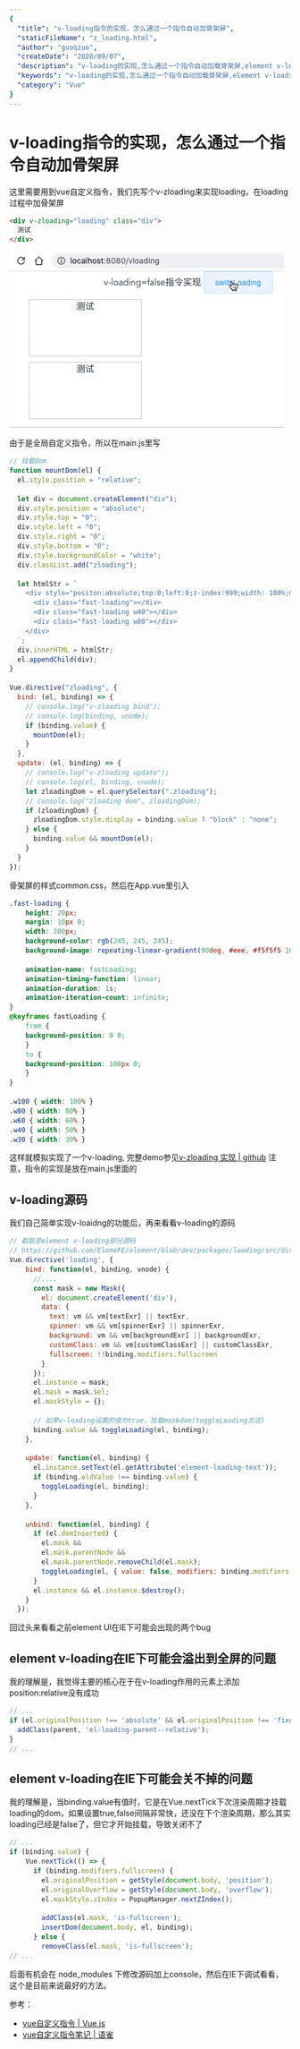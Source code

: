 ```yaml
---
{
  "title": "v-loading指令的实现，怎么通过一个指令自动加骨架屏",
  "staticFileName": "z_loading.html",
  "author": "guoqzuo",
  "createDate": "2020/09/07",
  "description": "v-loading的实现,怎么通过一个指令自动加载骨架屏,element v-loading在IE下可能会溢出到全屏的问题,element v-loading在IE下可能会关不掉的问题，这里需要用到vue自定义指令，我们先写个v-zloading来实现loading，在loading过程中加骨架屏，由于是全局自定义指令，所以在main.js里写",
  "keywords": "v-loading的实现,怎么通过一个指令自动加载骨架屏,element v-loading在IE下可能会溢出到全屏的问题,element v-loading在IE下可能会关不掉的问题",
  "category": "Vue"
}
---
```

# v-loading指令的实现，怎么通过一个指令自动加骨架屏
这里需要用到vue自定义指令，我们先写个v-zloading来实现loading，在loading过程中加骨架屏

```html
<div v-zloading="loading" class="div">
  测试
</div>
```

![v_loading.gif](../../../images/blog/vue/v_loading.gif)

由于是全局自定义指令，所以在main.js里写
```js
// 挂载dom
function mountDom(el) {
  el.style.position = "relative";

  let div = document.createElement("div");
  div.style.position = "absolute";
  div.style.top = "0";
  div.style.left = "0";
  div.style.right = "0";
  div.style.bottom = "0";
  div.style.backgroundColor = "white";
  div.classList.add("zloading");

  let htmlStr = `
    <div style="positon:absolute;top:0;left:0;z-index:999;width: 100%;margin: 10 auto;">
      <div class="fast-loading"></div>
      <div class="fast-loading w40"></div>
      <div class="fast-loading w80"></div>
    </div>
  `;
  div.innerHTML = htmlStr;
  el.appendChild(div);
}

Vue.directive("zloading", {
  bind: (el, binding) => {
    // console.log("v-zloading bind");
    // console.log(binding, vnode);
    if (binding.value) {
      mountDom(el);
    }
  },
  update: (el, binding) => {
    // console.log("v-zloading update");
    // console.log(el, binding, vnode);
    let zloadingDom = el.querySelector(".zloading");
    // console.log("zloading dom", zloadingDom);
    if (zloadingDom) {
      zloadingDom.style.display = binding.value ? "block" : "none";
    } else {
      binding.value && mountDom(el);
    }
  }
});
```
骨架屏的样式common.css，然后在App.vue里引入
```css
.fast-loading {
    height: 20px;
    margin: 10px 0;
    width: 200px;
    background-color: rgb(245, 245, 245);
    background-image: repeating-linear-gradient(90deg, #eee, #f5f5f5 100%);

    animation-name: fastLoading;
    animation-timing-function: linear;
    animation-duration: 1s;
    animation-iteration-count: infinite;
}
@keyframes fastLoading {
    from {
    background-position: 0 0;
    }
    to {
    background-position: 100px 0;
    }
}

.w100 { width: 100% }
.w80 { width: 80% }
.w60 { width: 60% }
.w40 { width: 50% }
.w30 { width: 30% }
```

这样就模拟实现了一个v-loading, 完整demo参见[v-zloading 实现 | github](https://github.com/dev-zuo/fedemo/blob/master/src/vuecli-demo/src/views/vloading/index.vue)  注意，指令的实现是放在main.js里面的


## v-loading源码
我们自己简单实现v-loaidng的功能后，再来看看v-loading的源码

```js
// 截取至element v-loading部分源码 
// https://github.com/ElemeFE/element/blob/dev/packages/loading/src/directive.js
Vue.directive('loading', {
    bind: function(el, binding, vnode) {
      //....
      const mask = new Mask({
        el: document.createElement('div'),
        data: {
          text: vm && vm[textExr] || textExr,
          spinner: vm && vm[spinnerExr] || spinnerExr,
          background: vm && vm[backgroundExr] || backgroundExr,
          customClass: vm && vm[customClassExr] || customClassExr,
          fullscreen: !!binding.modifiers.fullscreen
        }
      });
      el.instance = mask;
      el.mask = mask.$el;
      el.maskStyle = {};

      // 如果v-loading设置的值为true，挂载maskdom(toggleLoading方法)
      binding.value && toggleLoading(el, binding);
    },

    update: function(el, binding) {
      el.instance.setText(el.getAttribute('element-loading-text'));
      if (binding.oldValue !== binding.value) {
        toggleLoading(el, binding);
      }
    },

    unbind: function(el, binding) {
      if (el.domInserted) {
        el.mask &&
        el.mask.parentNode &&
        el.mask.parentNode.removeChild(el.mask);
        toggleLoading(el, { value: false, modifiers: binding.modifiers });
      }
      el.instance && el.instance.$destroy();
    }
  });
```

回过头来看看之前element UI在IE下可能会出现的两个bug

## element v-loading在IE下可能会溢出到全屏的问题
我的理解是，我觉得主要的核心在于在v-loading作用的元素上添加position:relative没有成功

```js
// ...
if (el.originalPosition !== 'absolute' && el.originalPosition !== 'fixed') {
  addClass(parent, 'el-loading-parent--relative');
}
// ...
```

## element v-loading在IE下可能会关不掉的问题
我的理解是，当binding.value有值时，它是在Vue.nextTick下次渲染周期才挂载loading的dom，如果设置true,false间隔非常快，还没在下个渲染周期，那么其实loading已经是false了，但它才开始挂载，导致关闭不了
```js
// ...
if (binding.value) {
    Vue.nextTick(() => {
      if (binding.modifiers.fullscreen) {
        el.originalPosition = getStyle(document.body, 'position');
        el.originalOverflow = getStyle(document.body, 'overflow');
        el.maskStyle.zIndex = PopupManager.nextZIndex();

        addClass(el.mask, 'is-fullscreen');
        insertDom(document.body, el, binding);
      } else {
        removeClass(el.mask, 'is-fullscreen');
// ...
```

后面有机会在 node_modules 下修改源码加上console，然后在IE下调试看看，这个是目前来说最好的方法。

参考：
- [vue自定义指令 | Vue.js](https://cn.vuejs.org/v2/guide/custom-directive.html)
- [vue自定义指令笔记 | 语雀](https://www.yuque.com/guoqzuo/yyxr05/hp742n)

